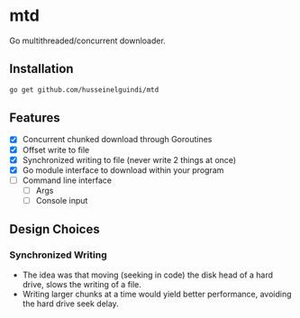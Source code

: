 # mtd
Go multithreaded/concurrent downloader.

## Installation
```bash
go get github.com/husseinelguindi/mtd
```

## Features
- [x] Concurrent chunked download through Goroutines
- [x] Offset write to file
- [x] Synchronized writing to file (never write 2 things at once)
- [x] Go module interface to download within your program
- [ ] Command line interface
    - [ ] Args
    - [ ] Console input

## Design Choices
### Synchronized Writing
- The idea was that moving (seeking in code) the disk head of a hard drive, slows the writing of a file.
- Writing larger chunks at a time would yield better performance, avoiding the hard drive seek delay.
